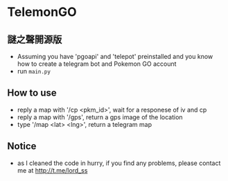 # TelemonGO

## 謎之聲開源版
- Assuming you have 'pgoapi' and 'telepot' preinstalled and you know how to create a telegram bot and Pokemon GO account
- run `main.py`

## How to use
- reply a map with '/cp \<pkm_id\>', wait for a responese of iv and cp
- reply a map with '/gps', return a gps image of the location
- type '/map \<lat\> \<lng\>', return a telegram map

## Notice
- as I cleaned the code in hurry, if you find any problems, please contact me at http://t.me/lord_ss 
